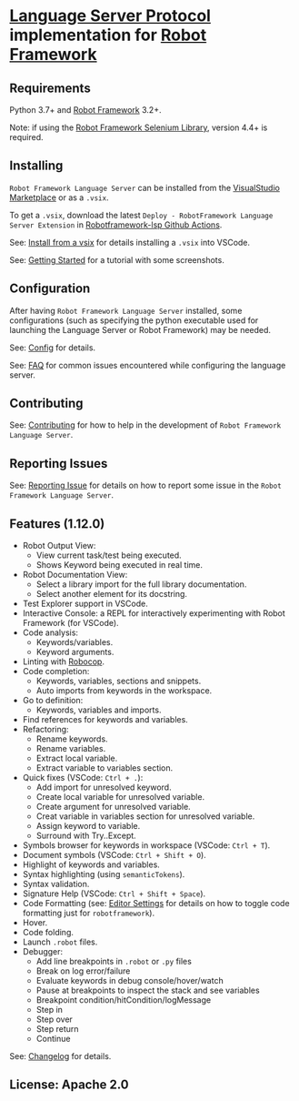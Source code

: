 # [Language Server Protocol](https://github.com/Microsoft/language-server-protocol) implementation for [Robot Framework](https://robotframework.org/)

## Requirements

Python 3.7+ and [Robot Framework](https://robotframework.org/) 3.2+.

Note: if using the [Robot Framework Selenium Library](https://github.com/robotframework/SeleniumLibrary), version 4.4+ is required.

## Installing

`Robot Framework Language Server` can be installed from the [VisualStudio Marketplace](https://marketplace.visualstudio.com/items?itemName=robocorp.robotframework-lsp) or as a `.vsix`.

To get a `.vsix`, download the latest `Deploy - RobotFramework Language Server Extension` in [Robotframework-lsp Github Actions](https://github.com/robocorp/robotframework-lsp/actions?query=workflow%3A%22Deploy+-+RobotFramework+Language+Server+Extension%22).

See: [Install from a vsix](https://code.visualstudio.com/docs/editor/extension-gallery#_install-from-a-vsix) for details installing a `.vsix` into VSCode.

See: [Getting Started](https://robocorp.com/docs/developer-tools/visual-studio-code/lsp-extension#what-is-the-language-server-protocol-lsp-and-why-is-it-useful) for a tutorial with some screenshots.

## Configuration

After having `Robot Framework Language Server` installed, some configurations (such as specifying
the python executable used for launching the Language Server or Robot Framework)
may be needed.

See: [Config](docs/config.md) for details.

See: [FAQ](docs/faq.md) for common issues encountered while configuring the language server.

## Contributing

See: [Contributing](docs/contributing.md) for how to help in the development of `Robot Framework Language Server`.

## Reporting Issues

See: [Reporting Issue](docs/reporting_issues.md) for details on how to report some issue in the `Robot Framework Language Server`.

## Features (1.12.0)

-   Robot Output View:
    -   View current task/test being executed.
    -   Shows Keyword being executed in real time.
-   Robot Documentation View:
    -   Select a library import for the full library documentation.
    -   Select another element for its docstring.
-   Test Explorer support in VSCode.
-   Interactive Console: a REPL for interactively experimenting with Robot Framework (for VSCode).
-   Code analysis:
    -   Keywords/variables.
    -   Keyword arguments.
-   Linting with [Robocop](https://robocop.readthedocs.io/en/latest/).
-   Code completion:
    -   Keywords, variables, sections and snippets.
    -   Auto imports from keywords in the workspace.
-   Go to definition:
    - Keywords, variables and imports.
-   Find references for keywords and variables.
-   Refactoring:
    -   Rename keywords.
    -   Rename variables.
    -   Extract local variable.
    -   Extract variable to variables section.
-   Quick fixes (VSCode: `Ctrl + .`):
    -   Add import for unresolved keyword.
    -   Create local variable for unresolved variable.
    -   Create argument for unresolved variable.
    -   Creat variable in variables section for unresolved variable.
    -   Assign keyword to variable.
    -   Surround with Try..Except.
-   Symbols browser for keywords in workspace (VSCode: `Ctrl + T`).
-   Document symbols (VSCode: `Ctrl + Shift + O`).
-   Highlight of keywords and variables.
-   Syntax highlighting (using `semanticTokens`).
-   Syntax validation.
-   Signature Help (VSCode: `Ctrl + Shift + Space`).
-   Code Formatting (see: [Editor Settings](https://code.visualstudio.com/docs/getstarted/settings#_language-specific-editor-settings) for details on how to toggle code formatting just for `robotframework`).
-   Hover.
-   Code folding.
-   Launch `.robot` files.
-   Debugger:
    -   Add line breakpoints in `.robot` or `.py` files
    -   Break on log error/failure
    -   Evaluate keywords in debug console/hover/watch
    -   Pause at breakpoints to inspect the stack and see variables
    -   Breakpoint condition/hitCondition/logMessage
    -   Step in
    -   Step over
    -   Step return
    -   Continue

See: [Changelog](docs/changelog.md) for details.

## License: Apache 2.0
